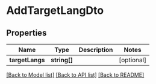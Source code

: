 # AddTargetLangDto

## Properties
Name | Type | Description | Notes
------------ | ------------- | ------------- | -------------
**targetLangs** | **string[]** |  | [optional] 

[[Back to Model list]](../README.md#documentation-for-models) [[Back to API list]](../README.md#documentation-for-api-endpoints) [[Back to README]](../README.md)



